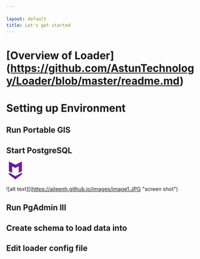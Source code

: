 ```yaml
---

layout: default
title: Let's get started
---
```


# [Overview of Loader] (https://github.com/AstunTechnology/Loader/blob/master/readme.md) #

# Setting up Environment #

## Run Portable GIS ##

## Start PostgreSQL ##

![alt text](https://github.com/adam-p/markdown-here/raw/master/src/common/images/icon48.png "Logo Title Text 1")

![alt text][(https://aileenh.github.io/images/image1.JPG "screen shot")

## Run PgAdmin III ##

## Create schema to load data into ##

## Edit loader config file ##

